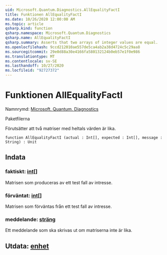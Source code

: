 ```yaml
---
uid: Microsoft.Quantum.Diagnostics.AllEqualityFactI
title: Funktionen AllEqualityFactI
ms.date: 10/26/2020 12:00:00 AM
ms.topic: article
qsharp.kind: function
qsharp.namespace: Microsoft.Quantum.Diagnostics
qsharp.name: AllEqualityFactI
qsharp.summary: Asserts that two arrays of integer values are equal.
ms.openlocfilehash: 9ccd212010ae557de5ca4ab2a38d4724c5c29aa8
ms.sourcegitcommit: 29e0d88a30e4166fa580132124b0eb57e1f0e986
ms.translationtype: MT
ms.contentlocale: sv-SE
ms.lasthandoff: 10/27/2020
ms.locfileid: "92727372"
---
```

# <a name="allequalityfacti-function"></a>Funktionen AllEqualityFactI

Namnrymd: [Microsoft. Quantum. Diagnostics](xref:Microsoft.Quantum.Diagnostics)

Paketfilerna [](https://nuget.org/packages/)


Förutsätter att två matriser med heltals värden är lika.

```qsharp
function AllEqualityFactI (actual : Int[], expected : Int[], message : String) : Unit
```


## <a name="input"></a>Indata

### <a name="actual--int"></a>faktiskt: [int](xref:microsoft.quantum.lang-ref.int)[]

Matrisen som produceras av ett test fall av intresse.


### <a name="expected--int"></a>förväntat: [int](xref:microsoft.quantum.lang-ref.int)[]

Matrisen som förväntas från ett test fall av intresse.


### <a name="message--string"></a>meddelande: [sträng](xref:microsoft.quantum.lang-ref.string)

Ett meddelande som ska skrivas ut om matriserna inte är lika.



## <a name="output--unit"></a>Utdata: [enhet](xref:microsoft.quantum.lang-ref.unit)

